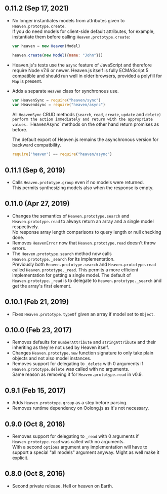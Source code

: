 ## 0.11.2 (Sep 17, 2021)
- No longer instantiates models from attributes given to `Heaven.prototype.create`.  
  If you do need models for client-side default attributes, for example, instantiate them before calling `Heaven.prototype.create`:

  ```javascript
  var heaven = new Heaven(Model)

  heaven.create(new Model({name: "John"}))
  ```

- Heaven.js's tests use the `async` feature of JavaScript and therefore require Node v7.6 or newer. Heaven.js itself is fully ECMAScript 5 compatible and should run well in older browsers, provided a polyfill for `Map` is present.

- Adds a separate `Heaven` class for synchronous use.

  ```javascript
  var HeavenSync = require("heaven/sync")
  var HeavenAsync = require("heaven/async")
  ```

  All `HeavenSync` CRUD methods (`search`, `read`, `create`, `update` and `delete) perform the action immediately and return with the appropriate values. `HeavenAsync` methods on the other hand return promises as before.

  The default export of Heaven.js remains the asynchronous version for backward compatbility.

  ```javascript
  require("heaven") == require("heaven/async")
  ```

## 0.11.1 (Sep 6, 2019)
- Calls `Heaven.prototype.group` even if no models were returned.  
  This permits synthesizing models also when the response is empty.

## 0.11.0 (Apr 27, 2019)
- Changes the semantics of `Heaven.prototype.search` and `Heaven.prototype.read` to always return an array and a single model respectively.  
  No response array length comparisons to query length or null checking done.
- Removes `HeavenError` now that `Heaven.prototype.read` doesn't throw errors.
- The `Heaven.prototype.search` method now calls `Heaven.prototype._search` for its implementation.  
  Previously both `Heaven.prototype.search` and `Heaven.prototype.read` called `Heaven.prototype._read`. This permits a more efficient implementation for getting a single model. The default of `Heaven.prototype._read` is to delegate to `Heaven.prototype._search` and get the array's first element.

## 0.10.1 (Feb 21, 2019)
- Fixes `Heaven.prototype.typeOf` given an array if model set to `Object`.

## 0.10.0 (Feb 23, 2017)
- Removes defaults for `numberAttribute` and `stringAttribute` and their inheriting as they're not used by Heaven itself.
- Changes `Heaven.prototype.new` function signature to only take plain objects and not also model instances.
- Removes support for delegating to `_delete` with 0 arguments if `Heaven.prototype.delete` was called with no arguments.  
  Same reason as removing it for `Heaven.prototype.read` in v0.9.

## 0.9.1 (Feb 15, 2017)
- Adds `Heaven.prototype.group` as a step before parsing.
- Removes runtime dependency on Oolong.js as it's not necessary.

## 0.9.0 (Oct 8, 2016)
- Removes support for delegating to `_read` with 0 arguments if `Heaven.prototype.read` was called with no arguments.  
  With a second `options` argument any implementation will have to support a special "all models" argument anyway. Might as well make it explicit.

## 0.8.0 (Oct 8, 2016)
- Second private release. Hell or heaven on Earth.
